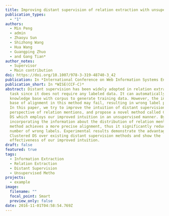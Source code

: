 ```yaml
---
title: Improving distant supervision of relation extraction with unsupervised methods
publication_types:
  - "1"
authors:
  - Min Peng
  - admin
  - Zhaoyu Sun
  - Shizhong Wang
  - Hua Wang
  - Guangping Zhuo
  - and Gang Tian*
author_notes:
  - Supervisor
  - Main contribution
doi: https://doi.org/10.1007/978-3-319-48740-3_42
publication: In *International Conference on Web Information Systems Engineering*
publication_short: In *WISE(CCF-C)*
abstract: Distant supervision has been widely adopted in relation extraction
  task since it does not require any labeled data. It can automatically align
  knowledge base with corpus to generate training data. However, the intuition
  base of alignment in this method may fail, resulting in wrong label problem.
  In this paper, we try to improve the intuition of distant supervision from the
  perspective of relation mentions, and propose a novel method called Clustered
  DS which employs our improved intuition in an unsupervised manner. By
  incorporating the information about the distribution of relation mentions, our
  method achieves a more precise alignment, thus it significantly reduces the
  number of wrong labels. Experimental results demonstrate the advantage of
  Clustered DS over existing distant supervision methods and show the
  effectiveness of our improved intuition.
draft: false
featured: true
tags:
  - Information Extraction
  - Relation Extraction
  - Distant Supervision
  - Unsupervised Metho
projects:
  - example
image:
  filename: ""
  focal_point: Smart
  preview_only: false
date: 2016-11-01T04:58:54.769Z
---
```

